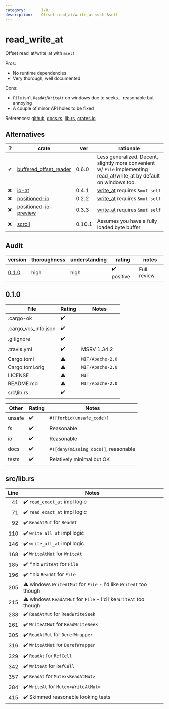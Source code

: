 ```yaml
---
category:       I/O
description:    Offset read_at/write_at with &self
---
```


# read_write_at

Offset read_at/write_at with `&self`

Pros:
* No runtime dependencies
* Very thorough, well documented

Cons:
* `File` isn't `ReadAt`/`WriteAt` on windows due to seeks... reasonable but annoying
* A couple of minor API holes to be fixed

References:
[github](https://github.com/vi/read_write_at),
[docs.rs](https://docs.rs/read_write_at/),
[lib.rs](https://lib.rs/crates/read_write_at),
[crates.io](https://crates.io/crates/read_write_at)



## Alternatives

| ❔  | crate                   | ver   | rationale |
|-----| ----------------------- | ----- | --------- |
| ✔  | [buffered_offset_reader] | 0.6.0 | Less generalized.  Decent, slightly more convenient w/ `File` implementing read_at/write_at by default on windows too.
| ❌ | [io-at]                  | 0.4.1 | [write_at](https://docs.rs/io-at/0.4.1/io_at/trait.WriteAt.html#tymethod.write_at) requires `&mut self`
| ❌ | [positioned-io]          | 0.2.2 | [write_at](https://docs.rs/positioned-io/0.2.2/positioned_io/trait.WriteAt.html#tymethod.write_at) requires `&mut self`
| ❌ | [positioned-io-preview]  | 0.3.3 | [write_at](https://docs.rs/positioned-io-preview/0.3.3/positioned_io_preview/trait.WriteAt.html#tymethod.write_at) requires `&mut self`
| ❌ | [scroll]                 | 0.10.1 | Assumes you have a fully loaded byte buffer

[buffered_offset_reader]:   https://lib.rs/crates/io-at
[read_write_at]:            https://lib.rs/crates/read_write_at
[io-at]:                    https://lib.rs/crates/io-at
[positioned-io]:            https://lib.rs/crates/positioned-io
[positioned-io-preview]:    https://lib.rs/crates/positioned-io-preview
[scroll]:                   https://lib.rs/crates/scroll



## Audit

| version   | thoroughness | understanding | rating | notes |
| --------- | ------------ | ------------- | ------ | ----- |
| [0.1.0] | high | high | ✔️ positive | Full review

<!--
    thoroughness:   none low medium high
    understanding:  none low medium high
    rating:         ❌ dangerous ⚠️❗️ negative ❔ neutral ✔️ positive ✔️ strong
-->

[0.1.0]: #0.1.0

<h2 name="0.1.0">0.1.0</h2>

| File                                                      | Rating | Notes |
| --------------------------------------------------------- | ------ | ----- |
| <span>.</span>cargo-ok                                    | ✔️
| <span>.</span>cargo_vcs_info<span>.</span>json            | ✔️
| <span>.</span>gitignore                                   | ✔️
| <span>.</span>travis<span>.</span>yml                     | ✔️ | MSRV 1.34.2
| Cargo<span>.</span>toml                                   | ⚠️ | `MIT/Apache-2.0`
| Cargo<span>.</span>toml<span>.</span>orig                 | ⚠️ | `MIT/Apache-2.0`
| LICENSE                                                   | ⚠️ | `MIT`
| README<span>.</span>md                                    | ⚠️ | `MIT/Apache-2.0`
| src\lib<span>.</span>rs                                   | ✔️

| Other     | Rating | Notes |
| --------- | ------ | ----- |
| unsafe    | ✔️ | `#![forbid(unsafe_code)]`
| fs        | ✔️ | Reasonable
| io        | ✔️ | Reasonable
| docs      | ✔️ | `#![deny(missing_docs)]`, reasonable
| tests     | ✔️ | Relatively minimal but OK

<h2 name="0.1.0/src/lib.rs">src/lib.rs</h2>

| Line  | Notes |
| -----:| ----- |
| 41    | ✔️ `read_exact_at` impl logic
| 71    | ✔️ `read_exact_at` impl logic
| 92    | ✔️ `ReadAtMut` for `ReadAt`
| 110   | ✔️ `write_all_at` impl logic
| 146   | ✔️ `write_all_at` impl logic
| 168   | ✔️ `WriteAtMut` for `WriteAt`
| 185   | ✔️ \*nix `WriteAt` for `File`
| 196   | ✔️ \*nix `ReadAt` for `File`
| 205   | ⚠️ windows `WriteAtMut` for `File` - I'd like `WriteAt` too though
| 215   | ⚠️ windows `ReadAtMut` for `File` - I'd like `WriteAt` too though
| 238   | ✔️ `ReadAtMut` for `ReadWriteSeek`
| 261   | ✔️ `WriteAtMut` for `ReadWriteSeek`
| 305   | ✔️ `ReadAtMut` for `DerefWrapper`
| 316   | ✔️ `WriteAtMut` for `DerefWrapper`
| 329   | ✔️ `ReadAt` for `RefCell`
| 342   | ✔️ `WriteAt` for `RefCell`
| 357   | ✔️ `ReadAt` for `Mutex<ReadAtMut>`
| 384   | ✔️ `WriteAt` for `Mutex<WriteAtMut>`
| 415   | ✔️ Skimmed reasonable looking tests


<!-- Templates

✔️❔⚠️❗️❌

#### :exclamation:  \[1\] Unsound ...
#### \[1\] Note ...
[1]: #exclamation--1-unsound-...
[2]: #1-note-...
[user/repository#1]: https://github.com/user/repository/issues/1
[user/repository#1]: https://github.com/user/repository/pull/1



# DiffVersionTemplate

| diff                  | rating | notes |
| --------------------- | ------ | ----- |
| 

# Full File Version Template

| Line  | Notes |
| -----:| ----- |
| 

-->
